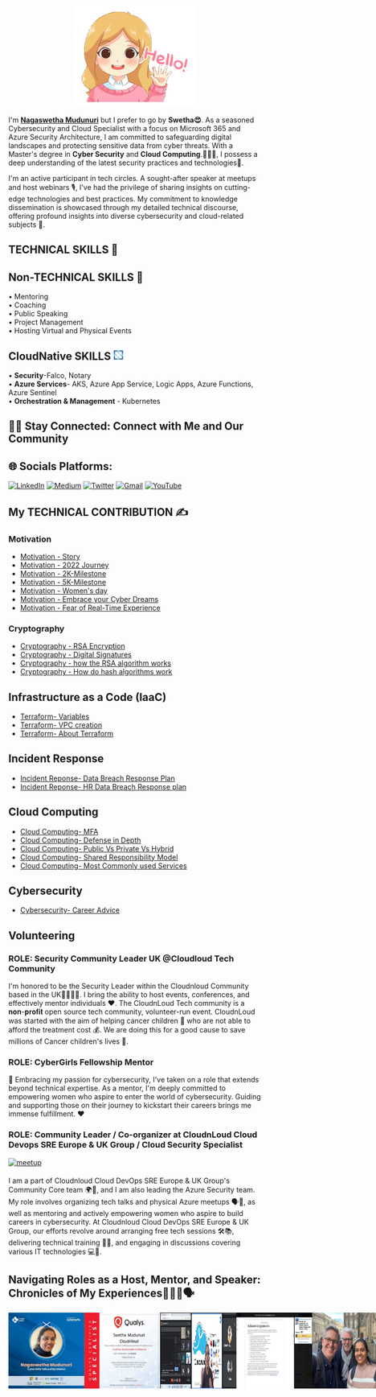 <p align="center">
  <img src="https://github.com/iamswetha7/Gifs/blob/main/Swetha.gif" height="200" />
  </p>


I'm **[Nagaswetha Mudunuri](https://www.linkedin.com/in/swethamudunuri/)**  but I prefer to go by **Swetha😍**. 
As a seasoned Cybersecurity and Cloud Specialist with a focus on Microsoft 365 and Azure Security Architecture, I am committed to safeguarding digital landscapes and protecting sensitive data from cyber threats. With a Master's degree in **Cyber Security** and **Cloud Computing**.👩🏾‍💻, I possess a deep understanding of the latest security practices and technologies🌟.

I'm an active participant in tech circles. A sought-after speaker at meetups and host webinars 🎙️, I've had the privilege of sharing insights on cutting-edge technologies and best practices. My commitment to knowledge dissemination is showcased through my detailed technical discourse, offering profound insights into diverse cybersecurity and cloud-related subjects 🚀.

## TECHNICAL SKILLS 🚀




## Non-TECHNICAL SKILLS 🚀

• Mentoring <br />
• Coaching <br />
• Public Speaking <br />
• Project Management <br />
• Hosting Virtual and Physical Events <br />


## CloudNative SKILLS <img src="https://github.com/iamswetha7/Gifs/blob/main/cncf.png" height ="20" width="20"/>

• **Security**-Falco, Notary <br />
• **Azure Services**- AKS, Azure App Service, Logic Apps, Azure Functions, Azure Sentinel<br/>
• **Orchestration & Management** - Kubernetes


## 🤝🏻 Stay Connected: Connect with Me and Our Community

## 🌐 Socials Platforms:

[![LinkedIn](https://img.shields.io/badge/LinkedIn-%230077B5.svg?logo=linkedin&logoColor=white)](https://linkedin.com/in/iamswetha7)
[![Medium](https://img.shields.io/badge/Medium-12100E?logo=medium&logoColor=white)](https://medium.com/@iamswetha7)
[![Twitter](https://img.shields.io/badge/Twitter-%231DA1F2.svg?logo=Twitter&logoColor=white)](https://twitter.com/iamswetha7)
[![Gmail](https://img.shields.io/badge/Gmail-%23D14836.svg?logo=Gmail&logoColor=white)](mailto:swetha.mudunuri07@gmail.com)
[![YouTube](https://img.shields.io/badge/YouTube-%23FF0000.svg?logo=YouTube&logoColor=white)](https://www.youtube.com/@CloudnLoud)

</div>

## My TECHNICAL CONTRIBUTION ✍ 

### Motivation
- [Motivation - Story](https://www.linkedin.com/posts/iamswetha7_motivation-neverlosehope-learning-activity-7022630520278667264-CK7Y/)
- [Motivation - 2022 Journey](https://www.linkedin.com/posts/iamswetha7_journey-farewell-student-activity-7014979705866964994-bXH9)
- [Motivation - 2K-Milestone](https://www.linkedin.com/posts/iamswetha7_2k-sucess-learning-activity-7033716010452967425-wLQJ)
- [Motivation - 5K-Milestone](https://www.linkedin.com/posts/iamswetha7_learnwithswetha-letslearntogether-5k-activity-7085951695955836929-cHA1)
- [Motivation - Women's day ](https://www.linkedin.com/posts/iamswetha7_women-internationalwomensday-cloudnloud-activity-7039239321677111296-J1NR)
- [Motivation - Embrace your Cyber Dreams](https://www.linkedin.com/posts/iamswetha7_learnwithswetha-cloudnloud-linkedin-activity-7101830356189736960-uQrG)
- [Motivation - Fear of Real-Time Experience](https://www.linkedin.com/posts/iamswetha7_connections-cybersecurity-community-activity-7008866971433787393-YcNj)

### Cryptography

- [Cryptography - RSA Encryption](https://www.linkedin.com/posts/iamswetha7_connections-topic-security-activity-7010259804845662208-GMQm)
- [Cryptography - Digital Signatures](https://www.linkedin.com/posts/iamswetha7_connections-security-technology-activity-7012047192567730176-Yk7y/)
- [Cryptography - how the RSA algorithm works](https://www.linkedin.com/posts/iamswetha7_connections-topic-security-activity-7010644278527852544-MtYK
)
- [Cryptography - How do hash algorithms work](https://www.linkedin.com/posts/iamswetha7_connections-topic-security-activity-7011041583328337920-1ll4/
)

## Infrastructure as a Code (IaaC)

- [Terraform- Variables ](https://www.linkedin.com/posts/iamswetha7_aws-terraform-cloud-activity-7015783436657295360-qNpJ/)
- [Terraform- VPC creation ](https://www.linkedin.com/posts/iamswetha7_vpn-aws-terraform-activity-7014170956168339456-QtBX)
- [Terraform- About Terraform ](https://www.linkedin.com/posts/iamswetha7_connections-terraform-technology-activity-7011750739442028544-6D63/)


## Incident Response

- [Incident Reponse- Data Breach Response Plan ](https://www.linkedin.com/posts/iamswetha7_connections-security-technology-activity-7012500195816951808-pwSi/)
- [Incident Reponse- HR Data Breach Response plan](https://www.linkedin.com/posts/iamswetha7_connections-security-technology-activity-7012856727045816320-qzZu/)


## Cloud Computing
- [Cloud Computing- MFA](https://www.linkedin.com/posts/iamswetha7_microsoft-cloudnloud-security-activity-7024859949675479041-YPti/)
- [Cloud Computing- Defense in Depth](https://www.linkedin.com/posts/iamswetha7_azure-microsoft-cloudnloud-activity-7023799345720217601--3X9)
- [Cloud Computing- Public Vs Private Vs Hybrid](https://www.linkedin.com/posts/iamswetha7_cloudcomputing-technology-cloud-activity-7013258239484010496-yf6N/)
- [Cloud Computing- Shared Responsibility Model](https://www.linkedin.com/posts/iamswetha7_sharedresponsibility-azure-microsoft-activity-7023366306489896960-vE7A/)
- [Cloud Computing- Most Commonly used Services](https://www.linkedin.com/posts/iamswetha7_cloudcomputing-technology-cloud-activity-7013614292818083841-Krai/)

 
## Cybersecurity
- [Cybersecurity- Career Advice ](https://www.linkedin.com/posts/iamswetha7_break-into-cyber-security-with-no-tech-experience-activity-7011792370497126400-xhBF/)

## Volunteering

### ROLE: Security Community Leader UK @Cloudloud Tech Community

I'm honored to be the Security Leader within the Cloudnloud Community based in the UK👩‍💼🇬🇧. I bring the ability to host events, conferences, and effectively mentor individuals ❤️. The CloudnLoud Tech community is a 𝐧𝐨𝐧-𝐩𝐫𝐨𝐟𝐢𝐭 open source tech community, volunteer-run event. CloudnLoud was started with the aim of helping cancer children 👦 who are not able to afford the treatment cost 💰. We are doing this for a good cause to save millions of Cancer children's lives 👧.

### ROLE: CyberGirls Fellowship Mentor
🚀 Embracing my passion for cybersecurity, I've taken on a role that extends beyond technical expertise. As a mentor, I'm deeply committed to empowering women who aspire to enter the world of cybersecurity. Guiding and supporting those on their journey to kickstart their careers brings me immense fulfillment. ❤️

### ROLE: Community Leader / Co-organizer at CloudnLoud Cloud Devops SRE Europe & UK Group / Cloud Security Specialist 
<a href="https://www.meetup.com/cloud-devops-sre-europe-uk/" target="_blank">
<img src=https://img.shields.io/static/v1?style=for-the-badge&message=Meetup&color=ED1C40&logo=Meetup&logoColor=FFFFFF&label= alt=meetup style="margin-bottom: 5px;" />
</a>

I am a part of Cloudnloud Cloud DevOps SRE Europe & UK Group's Community Core team 🌍👥, and I am also leading the Azure Security team. My role involves organizing tech talks and physical Azure meetups 🗣️🚀, as well as mentoring and actively empowering women who aspire to build careers in cybersecurity. At Cloudnloud Cloud DevOps SRE Europe & UK Group, our efforts revolve around arranging free tech sessions 🛠️📚, delivering technical training 🧑‍🏫, and engaging in discussions covering various IT technologies 💻🔧.



## Navigating Roles as a Host, Mentor, and Speaker: Chronicles of My Experiences🎤👩‍🏫🗣️
<div style="display:flex;">
  <img src="https://github.com/iamswetha7/Gifs/blob/main/Cybersafe.jpg" alt="Image 10" style="width:30%;">
  <img src="https://github.com/iamswetha7/Gifs/blob/main/Qualys.jpg" alt="Image 11" style="width:30%;">
  <img src="https://github.com/iamswetha7/Gifs/blob/main/Google.jpg" alt="Image 12" style="width:30%;">
  <img src="https://github.com/iamswetha7/Gifs/blob/main/Ack.jpg" alt="Image 12" style="width:30%;"> 
  <img src="https://github.com/iamswetha7/Gifs/blob/main/CEO.jpg" alt="Image 13" style="width:30%;">
  <img src="https://github.com/iamswetha7/Gifs/blob/main/Meetup.jpg" alt="Image 13" style="width:30%;">
  <img src="https://github.com/iamswetha7/Gifs/blob/main/Host2.jpg" alt="Image 13" style="width:30%;">
  <img src="https://github.com/iamswetha7/Gifs/blob/main/host.jpg" alt="Image 13" style="width:30%;">
   <img src="https://github.com/iamswetha7/Gifs/blob/main/Azure%20User%20group.jpg" alt="Image 13" style="width:30%;">
 </div>









